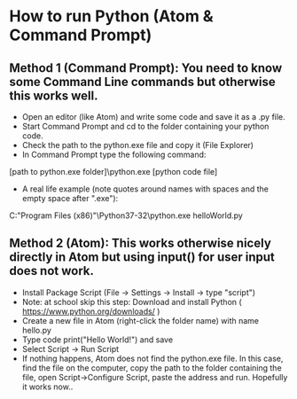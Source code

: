 # How to run Python (Atom & Command Prompt)

## Method 1 (Command Prompt): You need to know some Command Line commands but otherwise this works well.

- Open an editor (like Atom) and write some code and save it as a .py file.
- Start Command Prompt and cd to the folder containing your python code.
- Check the path to the python.exe file and copy it (File Explorer)
- In Command Prompt type the following command:

[path to python.exe folder]\python.exe [python code file]

- A real life example (note quotes around names with spaces and the empty space after ".exe"):

C:\"Program Files (x86)"\Python37-32\python.exe helloWorld.py

## Method 2 (Atom): This works otherwise nicely directly in Atom but using input() for user input does not work.

- Install Package Script (File -> Settings -> Install -> type "script")
- Note: at school skip this step: Download and install Python ( https://www.python.org/downloads/ )
- Create a new file in Atom (right-click the folder name) with name hello.py
- Type code print("Hello World!") and save
- Select Script -> Run Script
- If nothing happens, Atom does not find the python.exe file. In this case, find the file on the computer, copy the path to the folder containing the file, open Script->Configure Script, paste the address and run. Hopefully it works now..
